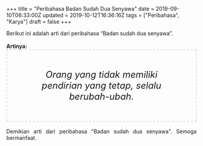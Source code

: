 +++
title = "Peribahasa Badan Sudah Dua Senyawa"
date = 2019-09-10T06:33:00Z
updated = 2019-10-12T16:36:16Z
tags = ["Peribahasa", "Karya"]
draft = false
+++

<div dir="ltr" style="text-align: left;" trbidi="on"><div style="text-align: justify;">Berikut ini adalah arti dari peribahasa “Badan sudah dua senyawa”.</div><br /><div style="text-align: justify;"><b>Artinya:</b></div><div style="border: 2px dashed #ddd; font-size: 24px; height: auto; margin: 0 auto; padding: 50px; text-align: center; width: auto;"><i>Orang yang tidak memiliki pendirian yang tetap, selalu berubah-ubah.</i></div><div style="text-align: justify;"><br /></div><div style="text-align: justify;">Demikian arti dari peribahasa "Badan sudah dua senyawa". Semoga bermanfaat.</div></div>
